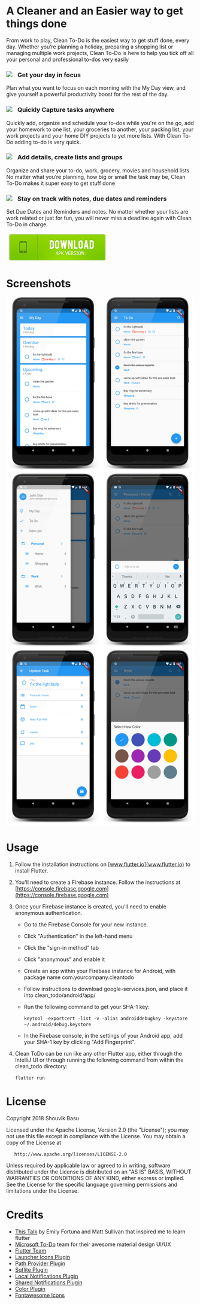 # A Cleaner and an Easier way to get things done

From work to play, Clean To-Do is the easiest way to get stuff done, every day. Whether you’re planning a holiday, preparing a shopping list or managing multiple work projects, Clean To-Do is here to help you tick off all your personal and professional to-dos very easily

### <img src="https://use.fontawesome.com/releases/v5.1.0/svgs/solid/bullseye.svg" width="22" align="left" /> &nbsp; Get your day in focus
Plan what you want to focus on each morning with the My Day view, and give yourself a powerful productivity boost for the rest of the day.

### <img src="https://use.fontawesome.com/releases/v5.1.0/svgs/solid/edit.svg" width="22" align="left" /> &nbsp; Quickly Capture tasks anywhere
Quickly add, organize and schedule your to-dos while you're on the go, add your homework to one list, your groceries to another, your packing list, your work projects and your home DIY projects to yet more lists. With Clean To-Do adding to-do is very quick.

### <img src="https://use.fontawesome.com/releases/v5.1.0/svgs/solid/object-group.svg" width="22" align="left" /> &nbsp; Add details, create lists and groups
Organize and share your to-do, work, grocery, movies and household lists. No matter what you’re planning, how big or small the task may be, Clean To-Do makes it super easy to get stuff done

### <img src="https://use.fontawesome.com/releases/v5.1.0/svgs/regular/calendar-alt.svg" width="22" align="left" /> &nbsp; Stay on track with notes, due dates and reminders
Set Due Dates and Reminders and notes. No matter whether your lists are work related or just for fun, you will never miss a deadline again with Clean To-Do in charge.

[<img src="https://raw.githubusercontent.com/babanomania/CleanToDO/master/images/download-apk-version.png" />](https://github.com/babanomania/CleanToDO/releases/download/1.4.20180630/clean_todo_v1.4.20180630.apk)

# Screenshots

<img src="https://github.com/babanomania/CleanToDO/raw/master/images/framed/1_promo.jpg?raw=true" width="600"/>
 
<img src="https://github.com/babanomania/CleanToDO/raw/master/images/framed/2_promo.jpg?raw=true" width="600"/>

<img src="https://github.com/babanomania/CleanToDO/raw/master/images/framed/3_promo.jpg?raw=true" width="600"/>

# Usage

1. Follow the installation instructions on [www.flutter.io](www.flutter.io) to install Flutter.
2. You'll need to create a Firebase instance. Follow the instructions at [https://console.firebase.google.com](https://console.firebase.google.com)
3. Once your Firebase instance is created, you'll need to enable anonymous authentication.
    * Go to the Firebase Console for your new instance.
    * Click "Authentication" in the left-hand menu
    * Click the "sign-in method" tab
    * Click "anonymous" and enable it
    * Create an app within your Firebase instance for Android, with package name com.yourcompany.cleantodo
    * Follow instructions to download google-services.json, and place it into clean_todo/android/app/
    * Run the following command to get your SHA-1 key:
    
       ```
       keytool -exportcert -list -v -alias androiddebugkey -keystore ~/.android/debug.keystore
       ```
    * In the Firebase console, in the settings of your Android app, add your SHA-1 key by clicking "Add Fingerprint".

4. Clean ToDo can be run like any other Flutter app, either through the IntelliJ UI or through running the following command from within the clean_todo directory:

       flutter run

# License

Copyright 2018 Shouvik Basu

   Licensed under the Apache License, Version 2.0 (the "License");
   you may not use this file except in compliance with the License.
   You may obtain a copy of the License at

       http://www.apache.org/licenses/LICENSE-2.0

   Unless required by applicable law or agreed to in writing, software
   distributed under the License is distributed on an "AS IS" BASIS,
   WITHOUT WARRANTIES OR CONDITIONS OF ANY KIND, either express or implied.
   See the License for the specific language governing permissions and
limitations under the License.

# Credits

* [This Talk](https://www.youtube.com/watch?v=iflV0D0d1zQ) by Emily Fortuna and Matt Sullivan that inspired me to learn flutter
* [Microsoft To-Do](https://todo.microsoft.com/en-us) team for their awesome material design UI/UX
* [Flutter Team](https://github.com/flutter/)
* [Launcher Icons Plugin](https://github.com/franzsilva/flutter_launcher_icons)
* [Path Provider Plugin](https://github.com/flutter/plugins/tree/master/packages/path_provider)
* [Sqflite Plugin](https://github.com/tekartik/sqflite)
* [Local Notifications Plugin](https://github.com/MaikuB/flutter_local_notifications)
* [Shared Notifications Plugin](https://github.com/flutter/plugins/tree/master/packages/shared_preferences)
* [Color Plugin](http://github.com/MichaelFenwick/Color)
* [Fontawesome Icons](https://fontawesome.com/)


